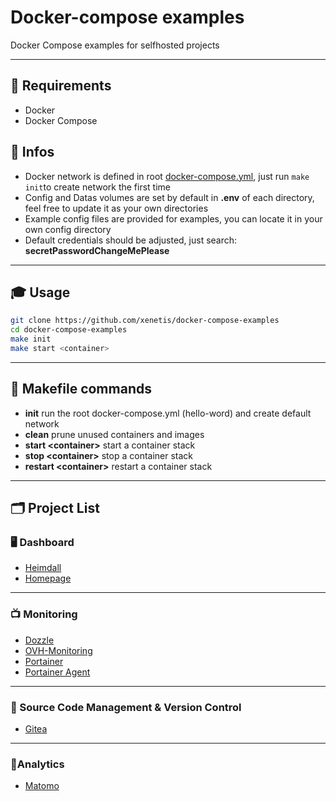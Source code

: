 # Docker-compose examples

Docker Compose examples for selfhosted projects

---

## 📝 Requirements
 - Docker 
 - Docker Compose

## 📖 Infos
 - Docker network is defined in root [docker-compose.yml](docker-compose.yml), just run `make init`to create network the first time
 - Config and Datas volumes are set by default in **.env** of each directory, feel free to update it as your own directories
 - Example config files are provided for examples, you can locate it in your own config directory
 - Default credentials should be adjusted, just search: **secretPasswordChangeMePlease**

---

## 🎓 Usage

```bash
git clone https://github.com/xenetis/docker-compose-examples
cd docker-compose-examples
make init
make start <container>
```
---

## 🔧 Makefile commands

 - **init** run the root docker-compose.yml (hello-word) and create default network
 - **clean** prune unused containers and images
 - **start \<container>** start a container stack 
 - **stop \<container>** stop a container stack
- **restart \<container>** restart a container stack

---

## 🗂 Project List

### 🖥 Dashboard
 - [Heimdall](heimdall)
 - [Homepage](homepage)

---

### 📺 Monitoring
- [Dozzle](dozzle)
- [OVH-Monitoring](ovhmonitoring)
- [Portainer](portainer)
- [Portainer Agent](portainer-agent)

---

### 🔐 Source Code Management & Version Control
- [Gitea](gitea)

---

### 🧮Analytics
- [Matomo](matomo)